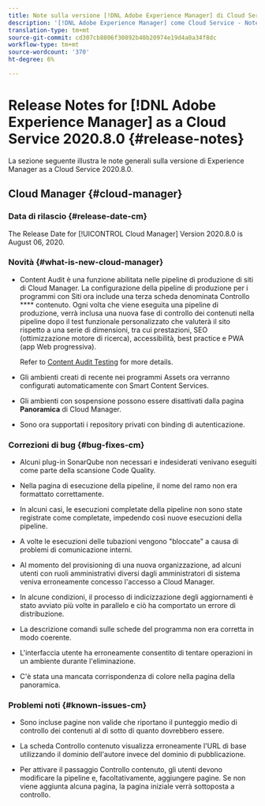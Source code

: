 ```yaml
---
title: Note sulla versione [!DNL Adobe Experience Manager] di Cloud Service per la versione 2020.8.0.
description: '[!DNL Adobe Experience Manager] come Cloud Service - Note sulla versione 2020.8.0.'
translation-type: tm+mt
source-git-commit: cd307cb8806f30892b40b20974e19d4a0a34f8dc
workflow-type: tm+mt
source-wordcount: '370'
ht-degree: 6%

---
```



# Release Notes for [!DNL Adobe Experience Manager] as a Cloud Service 2020.8.0 {#release-notes}

La sezione seguente illustra le note generali sulla versione di Experience Manager as a Cloud Service 2020.8.0.

## Cloud Manager {#cloud-manager}

### Data di rilascio {#release-date-cm}

The Release Date for [!UICONTROL Cloud Manager] Version 2020.8.0 is August 06, 2020.

### Novità {#what-is-new-cloud-manager}

* Content Audit è una funzione abilitata nelle pipeline di produzione di siti di Cloud Manager. La configurazione della pipeline di produzione per i programmi con Siti ora include una terza scheda denominata Controllo **** contenuto. Ogni volta che viene eseguita una pipeline di produzione, verrà inclusa una nuova fase di controllo dei contenuti nella pipeline dopo il test funzionale personalizzato che valuterà il sito rispetto a una serie di dimensioni, tra cui prestazioni, SEO (ottimizzazione motore di ricerca), accessibilità, best practice e PWA (app Web progressiva).

   Refer to [Content Audit Testing](/help/implementing/developing/introduction/understand-test-results.md#content-audit-testing) for more details.

* Gli ambienti creati di recente nei programmi Assets ora verranno configurati automaticamente con Smart Content Services.

* Gli ambienti con sospensione possono essere disattivati dalla pagina **Panoramica** di Cloud Manager.

* Sono ora supportati i repository privati con binding di autenticazione.

### Correzioni di bug {#bug-fixes-cm}

* Alcuni plug-in SonarQube non necessari e indesiderati venivano eseguiti come parte della scansione Code Quality.

* Nella pagina di esecuzione della pipeline, il nome del ramo non era formattato correttamente.

* In alcuni casi, le esecuzioni completate della pipeline non sono state registrate come completate, impedendo così nuove esecuzioni della pipeline.

* A volte le esecuzioni delle tubazioni vengono &quot;bloccate&quot; a causa di problemi di comunicazione interni.

* Al momento del provisioning di una nuova organizzazione, ad alcuni utenti con ruoli amministrativi diversi dagli amministratori di sistema veniva erroneamente concesso l&#39;accesso a Cloud Manager.

* In alcune condizioni, il processo di indicizzazione degli aggiornamenti è stato avviato più volte in parallelo e ciò ha comportato un errore di distribuzione.

* La descrizione comandi sulle schede del programma non era corretta in modo coerente.

* L&#39;interfaccia utente ha erroneamente consentito di tentare operazioni in un ambiente durante l&#39;eliminazione.

* C&#39;è stata una mancata corrispondenza di colore nella pagina della panoramica.

### Problemi noti {#known-issues-cm}

* Sono incluse pagine non valide che riportano il punteggio medio di controllo dei contenuti al di sotto di quanto dovrebbero essere.

* La scheda Controllo contenuto visualizza erroneamente l&#39;URL di base utilizzando il dominio dell&#39;autore invece del dominio di pubblicazione.

* Per attivare il passaggio Controllo contenuto, gli utenti devono modificare la pipeline e, facoltativamente, aggiungere pagine. Se non viene aggiunta alcuna pagina, la pagina iniziale verrà sottoposta a controllo.

